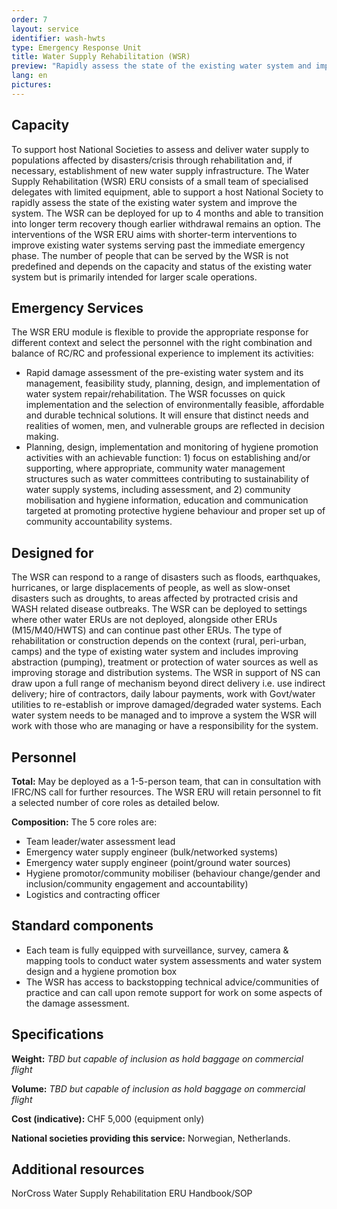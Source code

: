 ```yaml
---
order: 7
layout: service
identifier: wash-hwts
type: Emergency Response Unit
title: Water Supply Rehabilitation (WSR)
preview: "Rapidly assess the state of the existing water system and improve the system."
lang: en
pictures:
---
```


## Capacity

To support host National Societies to assess and deliver water supply to populations affected by disasters/crisis through rehabilitation and, if necessary, establishment of new water supply infrastructure. The Water Supply Rehabilitation (WSR) ERU consists of a small team of specialised delegates with limited equipment, able to support a host National Society to rapidly assess the state of the existing water system and improve the system. The WSR can be deployed for up to 4 months and able to transition into longer term recovery though earlier withdrawal remains an option. The interventions of the WSR ERU aims with shorter-term interventions to improve existing water systems serving past the immediate emergency phase. The number of people that can be served by the WSR is not predefined and depends on the capacity and status of the existing water system but is primarily intended for larger scale operations. 

## Emergency Services

The WSR ERU module is flexible to provide the appropriate response for different context and select the personnel with the right combination and balance of RC/RC and professional experience to implement its activities:

-	Rapid damage assessment of the pre-existing water system and its management, feasibility study, planning, design, and implementation of water system repair/rehabilitation. The WSR focusses on quick implementation and the selection of environmentally feasible, affordable and durable technical solutions. It will ensure that distinct needs and realities of women, men, and vulnerable groups are reflected in decision making. 
-	Planning, design, implementation and monitoring of hygiene promotion activities with an achievable function: 1) focus on establishing and/or supporting, where appropriate, community water management structures such as water committees contributing to sustainability of water supply systems, including assessment, and 2) community mobilisation and hygiene information, education and communication targeted at promoting protective hygiene behaviour and proper set up of community accountability systems.


## Designed for

The WSR can respond to a range of disasters such as floods, earthquakes, hurricanes, or large displacements of people, as well as slow-onset disasters such as droughts, to areas affected by protracted crisis and WASH related disease outbreaks. The WSR can be deployed to settings where other water ERUs are not deployed, alongside other ERUs (M15/M40/HWTS) and can continue past other ERUs. The type of rehabilitation or construction depends on the context (rural, peri-urban, camps) and the type of existing water system and includes improving abstraction (pumping), treatment or protection of water sources as well as improving storage and distribution systems. The WSR in support of NS can draw upon a full range of mechanism beyond direct delivery i.e. use indirect delivery; hire of contractors, daily labour payments, work with Govt/water utilities to re-establish or improve damaged/degraded water systems. Each water system needs to be managed and to improve a system the WSR will work with those who are managing or have a responsibility for the system.

## Personnel

**Total:** May be deployed as a 1-5-person team, that can in consultation with IFRC/NS call for further resources. The WSR ERU will retain personnel to fit a selected number of core roles as detailed below. 

**Composition:** The 5 core roles are:
- Team leader/water assessment lead
- Emergency water supply engineer (bulk/networked systems)
- Emergency water supply engineer (point/ground water sources)
- Hygiene promotor/community mobiliser (behaviour change/gender and inclusion/community engagement and accountability)
- Logistics and contracting officer

## Standard components

-	Each team is fully equipped with surveillance, survey, camera & mapping tools to conduct water system assessments and water system design and a hygiene promotion box 
-	The WSR has access to backstopping technical advice/communities of practice and can call upon remote support for work on some aspects of the damage assessment.

## Specifications

**Weight:** _TBD but capable of inclusion as hold baggage on commercial flight_

**Volume:** _TBD but capable of inclusion as hold baggage on commercial flight_

**Cost (indicative):** CHF 5,000 (equipment only)

**National societies providing this service:** Norwegian, Netherlands.

## Additional resources

NorCross Water Supply Rehabilitation ERU Handbook/SOP 

